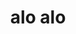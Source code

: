 ---
title: alo alo
nome: lauro
background: ../img/layout/equipe/lauro1.png
texto1: Engenheiro mecânico automobílistico pela FEI por 30 anos.<br>Adquiriu experiências em Engenharia de Produto,<br>Gestão e implantaçãodeProjetos<br>eespecialista em Design.<br>Em uma trajetória que soma nomes como Bosch, Ford Koln<br>Merchanicke e The PAC Group (GM, FORD e CODA),Lauro<br>foigrande responsávelem projetos para reestruturação<br>de automóveis fora de série no Brasil para Lobini,<br>aplicações no centro de pesquisa alemão daFord eaté<br>mesmo engajadopela PAC no projeto CODA, VE-Veiculo<br>Elétrico, como Senior Chassi Engineer, readequação do<br>chassi, suspensão, freios e direçãoacompanhamento da<br>produçãoda pré série de 500 automóveis na HAFEI,<br>Harbin, China, residindo na China em 2011.
texto2: Criação do conceito da cegonha Nova Era TRANSLOR<br>em 1992, atual AUTOPORT. Paper no Congresso SAE de<br>1995.Se tornou referência em modelo para transportadoras<br>e é utilizado até o presente para o transporte<br>de veículos 0KM das fabricantes Suzuki, Chery e<br>Mitsubishi
texto3: Inventor dentro de todos<br>os parâmetros do Instituto Nacional<br>da Propriedade Intelectual da Bicicleta<br>Conceito de Performance e competição.<br>Apresentada ao público no Salão do<br>Automóvel de 1992 e matéria no Jornal do<br>Carro como "a superbike de 100km/h".
texto4: Lauro entende como o Design<br>vai além da estética e,<br>por essa razão, adota<br>a validação de seus projetos<br>através de protótipos e maquetes,<br>como em projetos realizados<br>para o F3 - CLR e Embraer e a<br>própria bicicleta de 100km/h.
texto5: <span class="contatoNome">Lauro de Almeida Neto</span><br>Telefone&#58 (11)92000-5456<br>E-mail&#58 lauro1961@gmail.com<br>Skype&#58 lauro.brics<br><a href="https&#58//api.whatsapp.com/send?phone=5511920005456"><img src="img/icones/whatsapp.png" width="40px"></a> <a href=""><img src="/img/icones/linkedin.png" width="40px"></a> <a href="mailto:lauro1961@gmail.com"><img src="/img/icones/email2.png" width="40px"><a>
---